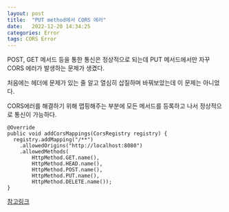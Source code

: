 ```yaml
---
layout: post
title:  "PUT method에서 CORS 에러"
date:   2022-12-20 14:34:25
categories: Error
tags: CORS Error
---
```

 POST, GET 메서드 등을 통한 통신은 정상적으로 되는데 PUT 메서드에서만 자꾸 CORS 에러가 발생하는 문제가 생겼다.

처음에는 헤더에 문제가 있는 줄 알고 열심히 삽질하며 바꿔보았는데 이 문제는 아니었다.

CORS에러를 해결하기 위해 맵핑해주는 부분에 모든 메서드를 등록하고 나서 정상적으로 통신이 가능하다. 

```
@Override
public void addCorsMappings(CorsRegistry registry) {
  registry.addMapping("/**")
  	.allowedOrigins("http://localhost:8080")
    .allowedMethods(
    	HttpMethod.GET.name(),
    	HttpMethod.HEAD.name(),
    	HttpMethod.POST.name(),
    	HttpMethod.PUT.name(),
    	HttpMethod.DELETE.name());
}
```

[참고링크](https://velog.io/@hellozin/Spring-API-%EC%84%9C%EB%B2%84%EC%97%90%EC%84%9C-PUT-DELETE-%EC%9A%94%EC%B2%AD-%EC%8B%9C-CORS-%EC%84%A4%EC%A0%95%EC%9D%B4-%EC%A0%81%EC%9A%A9-%EC%95%88%EB%90%98%EB%8A%94-%EA%B2%BD%EC%9A%B0)